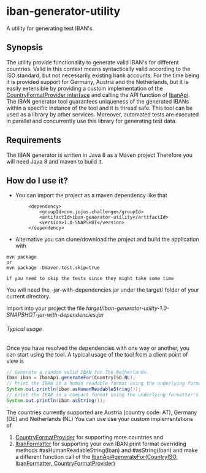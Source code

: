 # iban-generator-utility
A utility for generating test IBAN's.

## Synopsis
The utility provide functionality to generate valid IBAN's for different countries. Valid in this context means syntactically valid according to the ISO standard, but not necessarily existing bank accounts.
For the time being it is provided support for Germany, Austria and the Netherlands, but it is easily extensible by providing a custom implementation of the [CountryFormatProvider interface](https://github.com/mcjojos/iban-generator-utility/blob/master/src/main/java/com/jojos/challenge/iban/country/CountryFormatProvider.java) and calling the API function of [IbanApi](src/main/java/com/jojos/challenge/iban/api/IbanApi.java).
The IBAN generator tool guarantees uniqueness of the generated IBANs within a specific instance of the tool and it is thread safe.
This tool can be used as a library by other services.
Moreover, automated tests are executed in parallel and concurrently use this library for generating test data.

## Requirements
The IBAN generator is written in Java 8 as a Maven project
Therefore you will need Java 8 and maven to build it.

## How do I use it?
- You can import the project as a maven dependency like that
```
        <dependency>
            <groupId>com.jojos.challenge</groupId>
            <artifactId>iban-generator-utility</artifactId>
            <version>1.0-SNAPSHOT</version>
        </dependency>
```

- Alternative you can clone/download the project and build the application with
```
mvn package
or
mvn package -Dmaven.test.skip=true

if you need to skip the tests since they might take some time
```
You will need the -jar-with-dependencies.jar under the target/ folder of your current directory.

Import into your project the file
*target/iban-generator-utility-1.0-SNAPSHOT-jar-with-dependencies.jar*

###### Typical usage

Once you have resolved the dependencies with one way or another, you can start using the tool.
A typical usage of the tool from a client point of view is
```Java
// Generate a random valid IBAN for The Netherlands.
Iban iban = IbanApi.generateFor(CountryISO.NL);
// Print the IBAN in a human readable format using the underlying formatter's #asHumanReadableString()
System.out.println(iban.asHumanReadableString());
// print the IBAN in a compact format using the underlying formatter's #asHumanReadableString()
System.out.println(iban.asString());
```

The countries currently supported are Austria (country code: AT), Germany (DE) and Netherlands (NL)
You can use use your custom implementations of
1. [CountryFormatProvider](https://github.com/mcjojos/iban-generator-utility/blob/master/src/main/java/com/jojos/challenge/iban/country/CountryFormatProvider.java)
for supporting more countries and
2. [IbanFormatter](https://github.com/mcjojos/iban-generator-utility/blob/master/src/main/java/com/jojos/challenge/iban/format/IbanFormatter.java)
for supporting your own IBAN print format overriding methods #asHumanReadableString(Iban) and #asString(Iban)
and make a different function call of the [IbanApi#generateFor(CountryISO, IbanFormatter, CountryFormatProvider)](https://github.com/mcjojos/iban-generator-utility/blob/master/src/main/java/com/jojos/challenge/iban/api/IbanApi.java)

